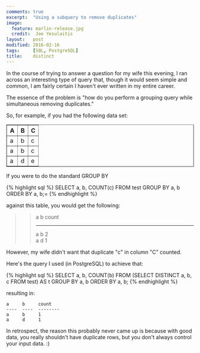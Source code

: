 ```yaml
---
comments: true
excerpt:  "Using a subquery to remove duplicates"
image:
  feature: marlin-release.jpg
  credit:  Joe Yesulaitis
layout:   post
modified: 2016-02-16
tags:     [SQL, PostgreSQL]
title:    distinct
---
```


In the course of trying to answer a question for my wife this
evening, I ran across an interesting type of query that, though it would
seem simple and common, I am fairly certain I haven't ever written in my
entire career.

The essence of the problem is "how do you perform a grouping query
while simultaneous removing duplicates."

So, for example, if you had the following data set:

<table border="1" cellpadding="5" cellspacing="1">
  <tr>
    <th>A</th>
    <th>B</th>
    <th>C</th>
  </tr>
  <tr>
    <td>a</td>
    <td>b</td>
    <td>c</td>
  </tr>
  <tr>
    <td>a</td>
    <td>b</td>
    <td>c</td>
  </tr>
  <tr>
    <td>a</td>
    <td>d</td>
    <td>e</td>
</table>

If you were to do the standard GROUP BY 

{% highlight sql %}
SELECT a, b, COUNT(c) FROM test GROUP BY a, b ORDER BY a, b;=
{% endhighlight %}

against this table, you would get the following:


>> a     b     count    
>> ----  ----  -------- 
>> a     b     2        
>> a     d     1        


However, my wife didn't want that duplicate "c" in column "C" counted.  

Here's the query I used (in PostgreSQL) to achieve that:

{% highlight sql %}
SELECT a, b, COUNT(b) FROM (SELECT DISTINCT a, b, c FROM test) AS t GROUP BY a, b ORDER BY a, b;
{% endhighlight %}

resulting in:

    a     b     count    
    ----  ----  -------- 
    a     b     1        
    a     d     1        


In retrospect, the reason this probably never came up is because with good data, you really shouldn't have duplicate rows, but you don't
always control your input data.  :)
